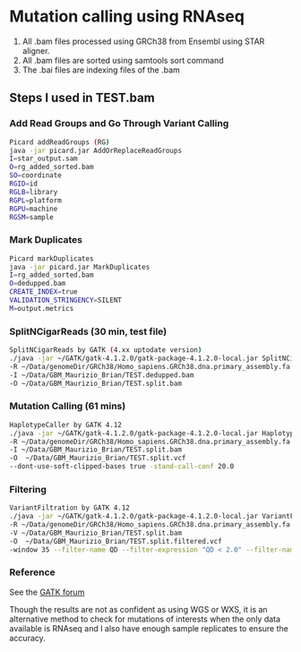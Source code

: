 # Mutation calling using RNAseq

1. All .bam files processed using GRCh38 from Ensembl using STAR aligner.
2. All .bam files are sorted using samtools sort command
3. The .bai files are indexing files of the .bam
    
## Steps I used in TEST.bam

### Add Read Groups and Go Through Variant Calling
```bash
Picard addReadGroups (RG)
java -jar picard.jar AddOrReplaceReadGroups 
I=star_output.sam 
O=rg_added_sorted.bam 
SO=coordinate 
RGID=id 
RGLB=library 
RGPL=platform 
RGPU=machine 
RGSM=sample
```
### Mark Duplicates
```bash
Picard markDuplicates
java -jar picard.jar MarkDuplicates 
I=rg_added_sorted.bam 
O=dedupped.bam  
CREATE_INDEX=true 
VALIDATION_STRINGENCY=SILENT 
M=output.metrics
```

### SplitNCigarReads (30 min, test file)
```bash
SplitNCigarReads by GATK (4.xx uptodate version)
./java -jar ~/GATK/gatk-4.1.2.0/gatk-package-4.1.2.0-local.jar SplitNCigarReads 
-R ~/Data/genomeDir/GRCh38/Homo_sapiens.GRCh38.dna.primary_assembly.fa 
-I ~/Data/GBM_Maurizio_Brian/TEST.dedupped.bam 
-O ~/Data/GBM_Maurizio_Brian/TEST.split.bam
```

### Mutation Calling (61 mins)
```bash
HaplotypeCaller by GATK 4.12
./java -jar ~/GATK/gatk-4.1.2.0/gatk-package-4.1.2.0-local.jar HaplotypeCaller 
-R ~/Data/genomeDir/GRCh38/Homo_sapiens.GRCh38.dna.primary_assembly.fa 
-I ~/Data/GBM_Maurizio_Brian/TEST.split.bam 
-O  ~/Data/GBM_Maurizio_Brian/TEST.split.vcf 
--dont-use-soft-clipped-bases true -stand-call-conf 20.0
```
### Filtering
```bash
VariantFiltration by GATK 4.12
./java -jar ~/GATK/gatk-4.1.2.0/gatk-package-4.1.2.0-local.jar VariantFiltration 
-R ~/Data/genomeDir/GRCh38/Homo_sapiens.GRCh38.dna.primary_assembly.fa 
-V ~/Data/GBM_Maurizio_Brian/TEST.split.bam 
-O  ~/Data/GBM_Maurizio_Brian/TEST.split.filtered.vcf
-window 35 --filter-name QD --filter-expression "QD < 2.0" --filter-name FS --filter-expression "FS > 30.0"
```

### Reference

See the [GATK forum](https://gatkforums.broadinstitute.org/gatk/discussion/3891/calling-variants-in-rnaseq)

Though the results are not as confident as using WGS or WXS, it is an alternative method to check for mutations of interests when the only data available is RNAseq and I also have enough sample replicates to ensure the accuracy.
